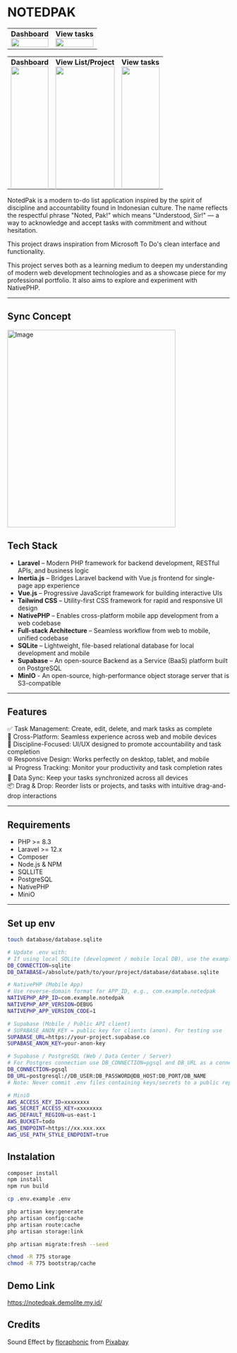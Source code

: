 # NOTEDPAK

<table>
  <tr>
    <td>
      <strong>Dashboard</strong><br>
      <img src="https://github.com/user-attachments/assets/eb73e52f-5741-410f-975b-845009f1a6b7" width="100%">
    </td>
    <td>
      <strong>View tasks</strong><br>
      <img src="https://github.com/user-attachments/assets/4f87c200-977e-45ab-ac56-06dba7443314" width="100%">
    </td>
  </tr>
</table>

<table>
  <tr>
    <td style="vertical-align:top;height:300px;">
      <strong>Dashboard</strong><br>
      <img src="https://github.com/user-attachments/assets/96c465f3-30f1-4d5c-92d0-b72adf6e68f5" width="100%">
    </td>
    <td style="vertical-align:top;height:300px;">
      <strong>View List/Project</strong><br>
      <img src="https://github.com/user-attachments/assets/a72af851-c671-4573-947c-c3f31442bac2" width="100%">
    </td>
    <td style="vertical-align:top;height:300px;">
      <strong>View tasks</strong><br>
      <img src="https://github.com/user-attachments/assets/87e24cb9-fce7-4ac2-bd9e-adc5f48a48f1" width="100%">
    </td>
  </tr>
</table>

NotedPak is a modern to-do list application inspired by the spirit of discipline and accountability found in Indonesian culture. The name reflects the respectful phrase "Noted, Pak!" which means "Understood, Sir!" — a way to acknowledge and accept tasks with commitment and without hesitation.

This project draws inspiration from Microsoft To Do's clean interface and functionality.

This project serves both as a learning medium to deepen my understanding of modern web development technologies and as a showcase piece for my professional portfolio. It also aims to explore and experiment with NativePHP.

---

## Sync Concept

<img width="381" height="447" alt="Image" src="https://github.com/user-attachments/assets/a4069ae4-8930-45d3-8c10-46f0e64da7c6" />

## Tech Stack

- **Laravel** – Modern PHP framework for backend development, RESTful APIs, and business logic
- **Inertia.js** – Bridges Laravel backend with Vue.js frontend for single-page app experience
- **Vue.js** – Progressive JavaScript framework for building interactive UIs
- **Tailwind CSS** – Utility-first CSS framework for rapid and responsive UI design
- **NativePHP** – Enables cross-platform mobile app development from a web codebase
- **Full-stack Architecture** – Seamless workflow from web to mobile, unified codebase
- **SQLite** – Lightweight, file-based relational database for local development and mobile
- **Supabase** – An open-source Backend as a Service (BaaS) platform built on PostgreSQL
- **MinIO** - An open-source, high-performance object storage server that is S3-compatible

---

## Features

✅ Task Management: Create, edit, delete, and mark tasks as complete  
📱 Cross-Platform: Seamless experience across web and mobile devices  
🎯 Discipline-Focused: UI/UX designed to promote accountability and task completion  
🌐 Responsive Design: Works perfectly on desktop, tablet, and mobile  
📊 Progress Tracking: Monitor your productivity and task completion rates  
🔄 Data Sync: Keep your tasks synchronized across all devices  
📦 Drag & Drop: Reorder lists or projects, and tasks with intuitive drag-and-drop interactions

---

## Requirements

- PHP >= 8.3
- Laravel >= 12.x
- Composer
- Node.js & NPM
- SQLLITE
- PostgreSQL
- NativePHP
- MiniO

---

## Set up env

```bash
touch database/database.sqlite

# Update .env with:
# If using local SQLite (development / mobile local DB), use the example below:
DB_CONNECTION=sqlite
DB_DATABASE=/absolute/path/to/your/project/database/database.sqlite

# NativePHP (Mobile App)
# Use reverse-domain format for APP_ID, e.g., com.example.notedpak
NATIVEPHP_APP_ID=com.example.notedpak
NATIVEPHP_APP_VERSION=DEBUG
NATIVEPHP_APP_VERSION_CODE=1

# Supabase (Mobile / Public API client)
# SUPABASE_ANON_KEY = public key for clients (anon). For testing use
SUPABASE_URL=https://your-project.supabase.co
SUPABASE_ANON_KEY=your-anon-key

# Supabase / PostgreSQL (Web / Data Center / Server)
# For Postgres connection use DB_CONNECTION=pgsql and DB_URL as a connection string:
DB_CONNECTION=pgsql
DB_URL=postgresql://DB_USER:DB_PASSWORD@DB_HOST:DB_PORT/DB_NAME
# Note: Never commit .env files containing keys/secrets to a public repository.

# MiniO
AWS_ACCESS_KEY_ID=xxxxxxxx
AWS_SECRET_ACCESS_KEY=xxxxxxxx
AWS_DEFAULT_REGION=us-east-1
AWS_BUCKET=todo
AWS_ENDPOINT=https://xx.xxx.xxx
AWS_USE_PATH_STYLE_ENDPOINT=true

```

## Instalation

```bash
composer install
npm install
npm run build

cp .env.example .env

php artisan key:generate
php artisan config:cache
php artisan route:cache
php artisan storage:link

php artisan migrate:fresh --seed

chmod -R 775 storage
chmod -R 775 bootstrap/cache
```

## Demo Link

https://notedpak.demolite.my.id/

## Credits

Sound Effect by <a href="https://pixabay.com/users/floraphonic-38928062/?utm_source=link-attribution&utm_medium=referral&utm_campaign=music&utm_content=211683">floraphonic</a> from <a href="https://pixabay.com//?utm_source=link-attribution&utm_medium=referral&utm_campaign=music&utm_content=211683">Pixabay</a>
